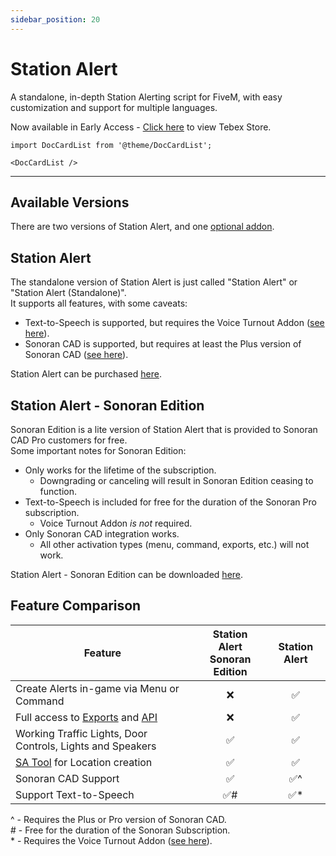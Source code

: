 ```yaml
---
sidebar_position: 20
---
```


# Station Alert

A standalone, in-depth Station Alerting script for FiveM, with easy customization and support for multiple languages.

Now available in Early Access - [Click here](https://store.inferno-collection.com/category/sa) to view Tebex Store.

```mdx-code-block
import DocCardList from '@theme/DocCardList';

<DocCardList />
```

***

## Available Versions
There are two versions of Station Alert, and one [optional addon](usage/tts.md).

## Station Alert
The standalone version of Station Alert is just called "Station Alert" or "Station Alert (Standalone)".  
It supports all features, with some caveats:

- Text-to-Speech is supported, but requires the Voice Turnout Addon ([see here](usage/tts.md)).
- Sonoran CAD is supported, but requires at least the Plus version of Sonoran CAD ([see here](https://sonorancad.com/pricing)).

Station Alert can be purchased [here](https://store.inferno-collection.com/category/sa).

## Station Alert - Sonoran Edition
Sonoran Edition is a lite version of Station Alert that is provided to Sonoran CAD Pro customers for free.  
Some important notes for Sonoran Edition:

- Only works for the lifetime of the subscription.
  - Downgrading or canceling will result in Sonoran Edition ceasing to function.
- Text-to-Speech is included for free for the duration of the Sonoran Pro subscription.
  - Voice Turnout Addon *is not* required.
- Only Sonoran CAD integration works.
  - All other activation types (menu, command, exports, etc.) will not work.

Station Alert - Sonoran Edition can be downloaded [here](https://store.inferno-collection.com/package/station-alert-sonoran-edition).

## Feature Comparison

| Feature                                                                    | Station Alert<br/>Sonoran Edition | Station Alert |
|----------------------------------------------------------------------------|:---------------------------------:|:-------------:|
| Create Alerts in-game via Menu or Command                                  |                 ❌                 |       ✅       |
| Full access to [Exports](developers/exports) and [API](developers/api.mdx) |                 ❌                 |       ✅       |
| Working Traffic Lights, Door Controls, Lights and Speakers                 |                 ✅                 |       ✅       |
| [SA Tool](developers/tool.md) for Location creation                        |                 ✅                 |       ✅       |
| Sonoran CAD Support                                                        |                 ✅                 |      ✅\^      |
| Support Text-to-Speech                                                     |                ✅\#                |      ✅\*      |

\^ - Requires the Plus or Pro version of Sonoran CAD.  
\# - Free for the duration of the Sonoran Subscription.  
\* - Requires the Voice Turnout Addon ([see here](usage/tts.md)).
